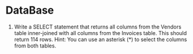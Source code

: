# DataBase

1. Write a SELECT statement that returns all columns from the Vendors table inner-joined with 
all columns from the Invoices table. This should return 114 rows. Hint: You can use an asterisk 
(*) to select the columns from both tables.
